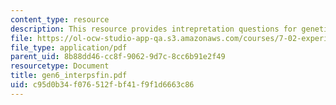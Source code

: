 ```yaml
---
content_type: resource
description: This resource provides intrepretation questions for genetics day 6.
file: https://ol-ocw-studio-app-qa.s3.amazonaws.com/courses/7-02-experimental-biology-communication-spring-2005/c95d0b34f076512fbf41f9f1d6663c86_gen6_interpsfin.pdf
file_type: application/pdf
parent_uid: 8b88dd46-cc8f-9062-9d7c-8cc6b91e2f49
resourcetype: Document
title: gen6_interpsfin.pdf
uid: c95d0b34-f076-512f-bf41-f9f1d6663c86
---
```

